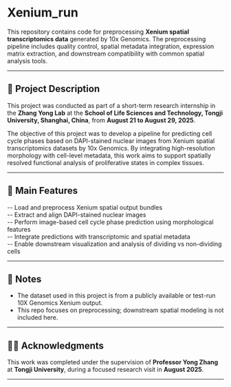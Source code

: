 # Xenium_run

This repository contains code for preprocessing **Xenium spatial transcriptomics data** generated by 10x Genomics. The preprocessing pipeline includes quality control, spatial metadata integration, expression matrix extraction, and downstream compatibility with common spatial analysis tools.

---

## 🧬 Project Description

This project was conducted as part of a short-term research internship in the **Zhang Yong Lab** at the **School of Life Sciences and Technology, Tongji University, Shanghai, China**, from **August 21 to August 29, 2025**.

The objective of this project was to develop a pipeline for predicting cell cycle phases based on DAPI-stained nuclear images from Xenium spatial transcriptomics datasets by 10x Genomics. By integrating high-resolution morphology with cell-level metadata, this work aims to support spatially resolved functional analysis of proliferative states in complex tissues.

---

## 🧱 Main Features

-- Load and preprocess Xenium spatial output bundles  
-- Extract and align DAPI-stained nuclear images  
-- Perform image-based cell cycle phase prediction using morphological features  
-- Integrate predictions with transcriptomic and spatial metadata  
-- Enable downstream visualization and analysis of dividing vs non-dividing cells  

---

## 📌 Notes

- The dataset used in this project is from a publicly available or test-run 10X Genomics Xenium output.
- This repo focuses on preprocessing; downstream spatial modeling is not included here.

---

## 👩‍🔬 Acknowledgments

This work was completed under the supervision of **Professor Yong Zhang** at **Tongji University**, during a focused research visit in **August 2025**.

---

